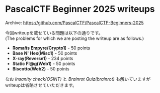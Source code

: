 # PascalCTF Beginner 2025 writeups
Archive:
https://github.com/PascalCTF/PascalCTF-Beginners-2025

今回writeupを載せている問題は以下の通りです。  
(The problems for which we are posting the writeup are as follows.)

* **Romañs Empyre(Crypto1)** - 50 points
* **Base N' Hex(Misc1)** - 50 points
* **X-ray(Reverse1)** - 234 points
* **Static Fl@g(Web1)** - 50 points
* **Biscotto(Web2)** - 50 points

なお *Insanity check(OSINT)* と *Brainrot Quiz(brainrot)* も解いていますがwriteupは省略させていただきます。